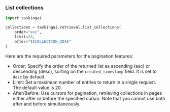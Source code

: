 ### List collections

```python
import taskingai

collections = taskingai.retrieval.list_collections(
    order="asc",
    limit=20,
    after="$$COLLECTION_ID$$"
)
```

Here are the required parameters for the pagination features:

- Order: Specify the order of the returned list as ascending (asc) or descending (desc), sorting on the `created_timestamp` field. It is set to `desc` by default.
- Limit: Set a maximum number of entries to return in a single request. The default value is 20.
- After/Before: Use cursors for pagination, retrieving collections in pages either after or before the specified cursor. Note that you cannot use both after and before simultaneously.
